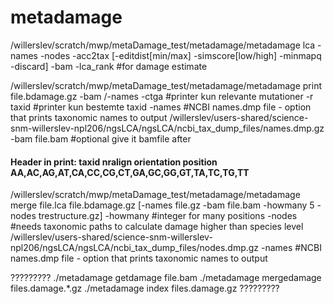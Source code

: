 # metadamage

/willerslev/scratch/mwp/metaDamage_test/metadamage/metadamage lca
 -names
 -nodes
 -acc2tax
 [-editdist[min/max] -simscore[low/high] -minmapq -discard]
 -bam
 -lca_rank #for damage estimate


/willerslev/scratch/mwp/metaDamage_test/metadamage/metadamage print file.bdamage.gz -bam /-names
-ctga #printer kun relevante mutationer
-r taxid #printer kun bestemte taxid
-names #NCBI names.dmp file - option that prints taxonomic names to output /willerslev/users-shared/science-snm-willerslev-npl206/ngsLCA/ngsLCA/ncbi_tax_dump_files/names.dmp.gz
-bam file.bam #optional give it bamfile after 
#### Header in print: taxid nralign orientation position AA,AC,AG,AT,CA,CC,CG,CT,GA,GC,GG,GT,TA,TC,TG,TT 



/willerslev/scratch/mwp/metaDamage_test/metadamage/metadamage merge file.lca file.bdamage.gz [-names file.gz -bam file.bam -howmany 5 -nodes trestructure.gz]
-howmany #integer for many positions
-nodes #needs taxonomic paths to calculate damage higher than species level /willerslev/users-shared/science-snm-willerslev-npl206/ngsLCA/ngsLCA/ncbi_tax_dump_files/nodes.dmp.gz
-names #NCBI names.dmp file - option that prints taxonomic names to output  


?????????
./metadamage getdamage file.bam
./metadamage mergedamage files.damage.*.gz
./metadamage index files.damage.gz
?????????
